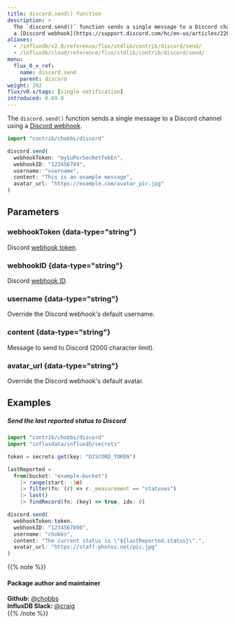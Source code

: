 ```yaml
---
title: discord.send() function
description: >
  The `discord.send()` function sends a single message to a Discord channel using
  a [Discord webhook](https://support.discord.com/hc/en-us/articles/228383668-Intro-to-Webhooks&amp?page=3).
aliases:
  - /influxdb/v2.0/reference/flux/stdlib/contrib/discord/send/
  - /influxdb/cloud/reference/flux/stdlib/contrib/discord/send/
menu:
  flux_0_x_ref:
    name: discord.send
    parent: discord
weight: 202
flux/v0.x/tags: [single notification]
introduced: 0.69.0
---
```


The `discord.send()` function sends a single message to a Discord channel using
a [Discord webhook](https://support.discord.com/hc/en-us/articles/228383668-Intro-to-Webhooks&amp?page=3).

```js
import "contrib/chobbs/discord"

discord.send(
  webhookToken: "mySuPerSecRetTokEn",
  webhookID: "123456789",
  username: "username",
  content: "This is an example message",
  avatar_url: "https://example.com/avatar_pic.jpg"
)
```

## Parameters

### webhookToken {data-type="string"}
Discord [webhook token](https://discord.com/developers/docs/resources/webhook).

### webhookID {data-type="string"}
Discord [webhook ID](https://discord.com/developers/docs/resources/webhook).

### username {data-type="string"}
Override the Discord webhook's default username.

### content {data-type="string"}
Message to send to Discord (2000 character limit).

### avatar_url {data-type="string"}
Override the Discord webhook's default avatar.

## Examples

##### Send the last reported status to Discord
```js
import "contrib/chobbs/discord"
import "influxdata/influxdb/secrets"

token = secrets.get(key: "DISCORD_TOKEN")

lastReported =
  from(bucket: "example-bucket")
    |> range(start: -1m)
    |> filter(fn: (r) => r._measurement == "statuses")
    |> last()
    |> findRecord(fn: (key) => true, idx: 0)

discord.send(
  webhookToken:token,
  webhookID: "1234567890",
  username: "chobbs",
  content: "The current status is \"${lastReported.status}\".",
  avatar_url: "https://staff-photos.net/pic.jpg"
)
```

{{% note %}}
#### Package author and maintainer
**Github:** [@chobbs](https://github.com/chobbs)  
**InfluxDB Slack:** [@craig](https://influxdata.com/slack)  
{{% /note %}}

